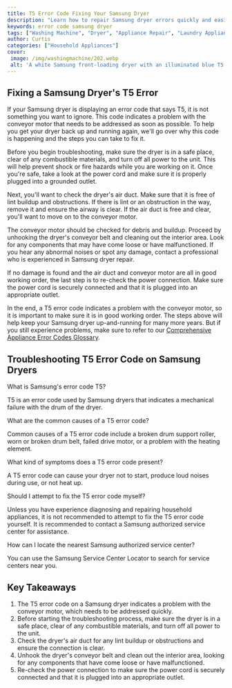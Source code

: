 ```yaml
---
title: T5 Error Code Fixing Your Samsung Dryer
description: "Learn how to repair Samsung dryer errors quickly and easily Discover the common causes and solutions for the T5 error code found in Samsung dryers"
keywords: error code samsung dryer
tags: ["Washing Machine", "Dryer", "Appliance Repair", "Laundry Appliances", "Appliance Brand"]
author: Curtis
categories: ["Household Appliances"]
cover: 
 image: /img/washingmachine/202.webp
 alt: 'A white Samsung front-loading dryer with an illuminated blue T5 error code on the display'
---
```

## Fixing a Samsung Dryer's T5 Error

If your Samsung dryer is displaying an error code that says T5, it is not something you want to ignore. This code indicates a problem with the conveyor motor that needs to be addressed as soon as possible. To help you get your dryer back up and running again, we'll go over why this code is happening and the steps you can take to fix it.

Before you begin troubleshooting, make sure the dryer is in a safe place, clear of any combustible materials, and turn off all power to the unit. This will help prevent shock or fire hazards while you are working on it. Once you're safe, take a look at the power cord and make sure it is properly plugged into a grounded outlet.

Next, you'll want to check the dryer's air duct. Make sure that it is free of lint buildup and obstructions. If there is lint or an obstruction in the way, remove it and ensure the airway is clear. If the air duct is free and clear, you'll want to move on to the conveyor motor.

The conveyor motor should be checked for debris and buildup. Proceed by unhooking the dryer's conveyor belt and cleaning out the interior area. Look for any components that may have come loose or have malfunctioned. If you hear any abnormal noises or spot any damage, contact a professional who is experienced in Samsung dryer repair.

If no damage is found and the air duct and conveyor motor are all in good working order, the last step is to re-check the power connection. Make sure the power cord is securely connected and that it is plugged into an appropriate outlet.

In the end, a T5 error code indicates a problem with the conveyor motor, so it is important to make sure it is in good working order. The steps above will help keep your Samsung dryer up-and-running for many more years. But if you still experience problems, make sure to refer to our [Comprehensive Appliance Error Codes Glossary](./error-codes/).

## Troubleshooting T5 Error Code on Samsung Dryers

What is Samsung's error code T5?

T5 is an error code used by Samsung dryers that indicates a mechanical failure with the drum of the dryer.

What are the common causes of a T5 error code?

Common causes of a T5 error code include a broken drum support roller, worn or broken drum belt, failed drive motor, or a problem with the heating element.

What kind of symptoms does a T5 error code present?

A T5 error code can cause your dryer not to start, produce loud noises during use, or not heat up.

Should I attempt to fix the T5 error code myself?

Unless you have experience diagnosing and repairing household appliances, it is not recommended to attempt to fix the T5 error code yourself. It is recommended to contact a Samsung authorized service center for assistance.

How can I locate the nearest Samsung authorized service center?

You can use the Samsung Service Center Locator to search for service centers near you.

## Key Takeaways 

1. The T5 error code on a Samsung dryer indicates a problem with the conveyor motor, which needs to be addressed quickly. 
2. Before starting the troubleshooting process, make sure the dryer is in a safe place, clear of any combustible materials, and turn off all power to the unit. 
3. Check the dryer's air duct for any lint buildup or obstructions and ensure the connection is clear. 
4. Unhook the dryer's conveyor belt and clean out the interior area, looking for any components that have come loose or have malfunctioned. 
5. Re-check the power connection to make sure the power cord is securely connected and that it is plugged into an appropriate outlet.
